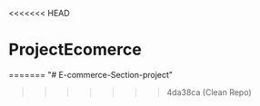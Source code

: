 <<<<<<< HEAD
# ProjectEcomerce
=======
"# E-commerce-Section-project"  
>>>>>>> 4da38ca (Clean Repo)
